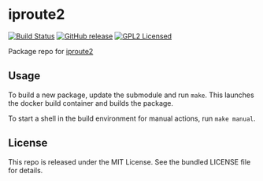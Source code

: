 iproute2
==========

[![Build Status](https://img.shields.io/circleci/project/amylum/iproute2/master.svg)](https://circleci.com/gh/amylum/iproute2)
[![GitHub release](https://img.shields.io/github/release/amylum/iproute2.svg)](https://github.com/amylum/iproute2/releases)
[![GPL2 Licensed](http://img.shields.io/badge/license-GPL2-green.svg)](https://tldrlegal.com/license/gnu-general-public-license-v2)

Package repo for [iproute2](http://www.linuxfoundation.org/collaborate/workgroups/networking/iproute2)

## Usage

To build a new package, update the submodule and run `make`. This launches the docker build container and builds the package.

To start a shell in the build environment for manual actions, run `make manual`.

## License

This repo is released under the MIT License. See the bundled LICENSE file for details.

